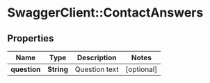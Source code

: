 # SwaggerClient::ContactAnswers

## Properties
Name | Type | Description | Notes
------------ | ------------- | ------------- | -------------
**question** | **String** | Question text | [optional] 


